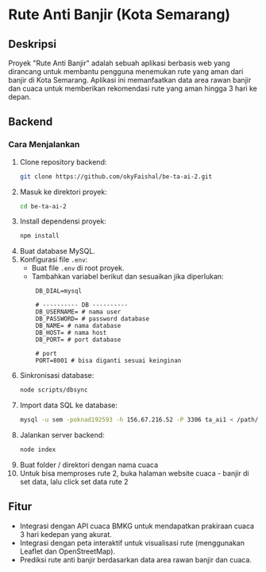 # Rute Anti Banjir (Kota Semarang)

## Deskripsi
Proyek "Rute Anti Banjir" adalah sebuah aplikasi berbasis web yang dirancang untuk membantu pengguna menemukan rute yang aman dari banjir di Kota Semarang. Aplikasi ini memanfaatkan data area rawan banjir dan cuaca untuk memberikan rekomendasi rute yang aman hingga 3 hari ke depan.

## Backend
### Cara Menjalankan
1. Clone repository backend:
   ```bash
   git clone https://github.com/okyFaishal/be-ta-ai-2.git
   ```
2. Masuk ke direktori proyek:
   ```bash
   cd be-ta-ai-2
   ```
3. Install dependensi proyek:
   ```bash
   npm install
   ```
4. Buat database MySQL.
5. Konfigurasi file `.env`:
   - Buat file `.env` di root proyek.
   - Tambahkan variabel berikut dan sesuaikan jika diperlukan:
     ```env
      DB_DIAL=mysql

      # ---------- DB ----------
      DB_USERNAME= # nama user
      DB_PASSWORD= # password database
      DB_NAME= # nama database
      DB_HOST= # nama host
      DB_PORT= # port database

      # port
      PORT=8001 # bisa diganti sesuai keinginan
     ```
6. Sinkronisasi database:
   ```bash
   node scripts/dbsync
   ```
7. Import data SQL ke database:
   ```bash
   mysql -u sem -poknad192593 -h 156.67.216.52 -P 3306 ta_ai1 < /path/to/data.sql
   ```
8. Jalankan server backend:
   ```bash
   node index
   ```
9. Buat folder / direktori dengan nama cuaca
10. Untuk bisa memproses rute 2, buka halaman website cuaca - banjir di set data, lalu click set data rute 2

## Fitur
- Integrasi dengan API cuaca BMKG untuk mendapatkan prakiraan cuaca 3 hari kedepan yang akurat.
- Integrasi dengan peta interaktif untuk visualisasi rute (menggunakan Leaflet dan OpenStreetMap).
- Prediksi rute anti banjir berdasarkan data area rawan banjir dan cuaca.